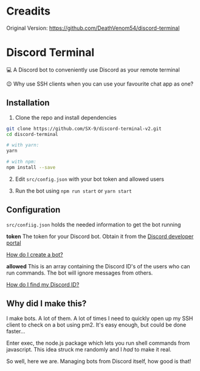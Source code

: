 # Creadits
Original Version: https://github.com/DeathVenom54/discord-terminal

# Discord Terminal

💻 A Discord bot to conveniently use Discord as your remote terminal

😉 Why use SSH clients when you can use your favourite chat app as one?

## Installation

1) Clone the repo and install dependencies

```bash
git clone https://github.com/SX-9/discord-terminal-v2.git
cd discord-terminal

# with yarn:
yarn

# with npm:
npm install --save
```

2) Edit `src/config.json` with your bot token and allowed users

3) Run the bot using `npm run start` or `yarn start`

## Configuration

`src/confiig.json` holds the needed information to get the bot running

**token** The token for your Discord bot. Obtain it from the [Discord developer portal](https://discord.com/developers/applications)

  [How do I create a bot?](https://www.howtogeek.com/364225/how-to-make-your-own-discord-bot/)

**allowed**  This is an array containing the Discord ID's of the users who can run commands.
The bot will ignore messages from others.

  [How do I find my Discord ID?](https://techswift.org/2020/04/22/how-to-find-your-user-id-on-discord/)

## Why did I make this?

I make bots. A lot of them. A lot of times I need to quickly open up my SSH client to check on
a bot using pm2. It's easy enough, but could be done faster...

Enter exec, the node.js package which lets you run shell commands from javascript.
This idea struck me randomly and I *had* to make it real.

So well, here we are. Managing bots from Discord itself, how good is that!
